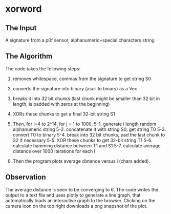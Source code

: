 # xorword
## The Input 
A signature from a p0f sensor, alphanumeric+special characters string

## The Algorithm
The code takes the following steps:
1. removes whitespace, commas from the signature to get string S0
2. converts the signature into binary (ascii to binary) as a Vec<u8>
3. breaks it into 32 bit chunks (last chunk might be smaller than 32 bit in length, is padded with zeros at the beginning)
4. XORs these chunks to get a final 32-bit string S1
  
5. Then, for i=4 to 2^14, for j = 1 to 1000,
  5-1. generate i length random alphanumeric string
  5-2. concatenate it with string S0, get string T0
  5-3. convert T0 to binary
  5-4. break into 32 bit chunks, pad the last chunk to 32 if necessary
  5-5. XOR these chunks to get 32-bit string T1
  5-6. calculate hamming distance between T1 and S1
  5-7. calculate average distance over 1000 iterations for each i
  
6. Then the program plots average distance versus i (chars added). 
  
## Observation
The average distance is seen to be converging to 6. The code writes the output to a text file and uses plotly to generate a line graph, that automatically loads an interactive graph to the browser. Clicking on the camera icon on the top right downloads a png snapshot of the plot.
